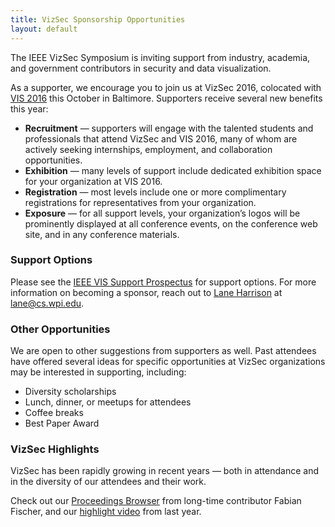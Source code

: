 ```yaml
---
title: VizSec Sponsorship Opportunities
layout: default
---
```


The IEEE VizSec Symposium is inviting support from industry, academia, and government contributors in security and data visualization.

As a supporter, we encourage you to join us at VizSec 2016, colocated with <a href="http://ieeevis.org">VIS 2016</a> this October in Baltimore. Supporters receive several new benefits this year:

* <strong>Recruitment</strong> — supporters will engage with the talented students and professionals that attend VizSec and VIS 2016, many of whom are actively seeking internships, employment, and collaboration opportunities.
* <strong>Exhibition</strong> — many levels of support include dedicated exhibition space for your organization at VIS 2016.
* <strong>Registration</strong> — most levels include one or more complimentary registrations for representatives from your organization.
* <strong>Exposure</strong> — for all support levels, your organization’s logos will be prominently displayed at all conference events, on the conference web site, and in any conference materials.


### Support Options

Please see the <a href="/files/2016/vis_prospectus_16.pdf">IEEE VIS Support Prospectus</a> for support options. For more information on becoming a sponsor, reach out to <a href="http://web.cs.wpi.edu/~ltharrison/">Lane Harrison</a> at <a href="mailto:lane@cs.wpi.edu">lane@cs.wpi.edu</a>.


### Other Opportunities

We are open to other suggestions from supporters as well. Past attendees have offered several ideas for specific opportunities at VizSec organizations may be interested in supporting, including:

* Diversity scholarships
* Lunch, dinner, or meetups for attendees
* Coffee breaks
* Best Paper Award


### VizSec Highlights

VizSec has been rapidly growing in recent years — both in attendance and in the diversity of our attendees and their work.

Check out our <a href="http://vizsec.dbvis.de">Proceedings Browser</a> from long-time contributor Fabian Fischer, and our <a href="https://vimeo.com/136256060">highlight video</a> from last year.
